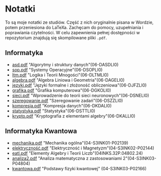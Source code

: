 # Notatki

To są moje notatki ze studiów. Część z nich oryginalnie pisana w Wordzie, potem
przeniesiona do LaTeXa. Zachęcam do pomocy, uzupełniania i poprawiania
czytelności. W celu zapewnienia pełnej dostępności w repozytorium znajdują się
skompilowane pliki `.pdf`.

## Informatyka

- [asd.pdf](asd/asd.pdf) "Algorytmy i struktury danych"(06-DASDLI0)
- [sop.pdf](systemy-operacyjne/sop.pdf) "Systemy
  Operacyjne"(06-DSOPLI0)
- [ltm.pdf](ltm/ltm.pdf) "Logika i Teorii Mnogości"(06-DLTMLI0)
- [algebra.pdf](algebra/algebra.pdf) "Algebra Liniowa i
  Geometria"(06-DAGELI0)
- [jezyki.pdf](jezyki-formalne/jezyki.pdf) "Języki formalne i
  złożoność obliczeniowa"(06-DJFZLI0)
- [grafika.pdf](grafika/grafika.pdf) "Grafika komputerowa"(06-DGKOLI0)
- [sieci.pdf](sieci-neuronowe/sieci.pdf) "Wprowadzenie do teorii sieci
  neuronowych"(06-DSNELI0)
- [szeregowanie.pdf](szeregowanie/szeregowanie.pdf) "Szeregowanie
  zadań"(06-DSZZLI0)
- [kompresja.pdf](kompresja/kompresja.pdf) "Kompresja
  danych"(06-DKDALI0)
- [statystyka.pdf](statystyka/statystyka.pdf) "Statystyka"(06-DSTTLI0)
- [krypto.pdf](kryptografia/krypto.pdf) "Kryptografia z elementami algebry"(06-DKALLI0)

## Informatyka Kwantowa

- [mechanika.pdf](mechanika/mechanika.pdf) "Mechanika
  ogólna"(04-S3INK01-P02139)
- [elektryczność.pdf](elektryczność/elektryczność.pdf) "Elektryczność
  i Magnetyzm"(04-S3INK02-P02144)
- [eatl.pdf](eatl/eatl.pdf) "Elementy Algebry i Teorii
  Liczb"(04INKS.32P.04802.24)
- [analiza2.pdf](analiza2/analiza2.pdf) "Analiza matematyczna z zastosowaniami
  2"(04-S3INK03-P04804)
- [kwantowa.pdf](fizyka-kwantowa/kwantowa.pdf) "Podstawy fizyki kwantowej"
  (04-S3INK03-P02166)
